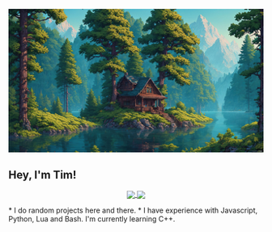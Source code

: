 ![](src/wallpaper.jpg)
## Hey, I'm Tim!
<p align="center">
  <a href="https://github.com/learnedtim2003">
    <img height=200 align="center" src="https://github-readme-stats.vercel.app/api?username=learnedtim&theme=merko&card_width=200" />
  </a>
  <a href="https://github.com/learnedtim2003">
    <img height=200 align="center" src="https://github-readme-stats.vercel.app/api/top-langs?username=learnedtim&layout=compact&langs_count=8&card_width=200&theme=merko" />
  </a>  
</p>
* I do random projects here and there.
* I have experience with Javascript, Python, Lua and Bash. I'm currently learning C++.
